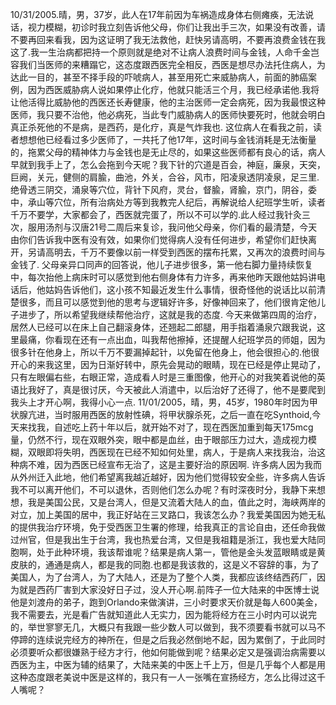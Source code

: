 10/31/2005.晴，男，37岁，此人在17年前因为车祸造成身体右侧瘫痪，无法说话，视力模糊，初诊时我立刻告诉他父母，你们让我出手三次，如果没有改善，请不要再回来看我，因为这证明了我无法救他，赶快另请高明，不要再浪费金钱在我这了.我一生治病都把持一个原则就是绝对不让病人浪费时间与金钱，人命千金岂容我们当医师的来糟蹋它，这态度跟西医完全相反，西医是想尽办法托住病人，为达此一目的，甚至不择手段的吓唬病人，甚至用死亡来威胁病人，前面的肺癌案例，因为西医威胁病人说如果停止化疗，他就只能活三个月，我已经承诺他.我将让他活得比威胁他的西医还长寿健康，他的主治医师一定会病死，因为我最恨这种医师，我只要不治他，他必病死，当此专门威胁病人的医师快要死时，他就会明白真正杀死他的不是病，是西药，是化疗，真是气炸我也.
这位病人在看我之前，读者想想他已经看过多少医师了，一共托了他17年，这时间与金钱消耗是无法衡量的，拖累父母的精神体力与金钱也是无止尽的，如果这些医师都有良心的话，病人早就到我手上了，怎么会拖到今天呢？我下针的穴道是百会，神庭，廉泉，天突，巨阙，关元，健侧的肩腧，曲池，外关，合谷，风市，阳凌泉透阴凌泉，足三里.绝骨透三阴交，涌泉等穴位，背针下风府，灵台，督腧，肾腧，京门，阴谷，委中，承山等穴位，所有治病处方等到我教完人纪后，再解说给人纪班学生听，读者千万不要学，大家都会了，西医就完蛋了，所以不可以学的.此人经过我针灸三次，服用汤剂与汉唐21号二周后来复诊，我问他父母亲，你们看的最清楚，今天由你们告诉我中医有没有效，如果你们觉得病人没有任何进步，希望你们赶快离开，另请高明去，千万不要像以前一样受到西医的摆布托累，又再次的浪费时间与金钱了.
父母亲异口同声的回答说，他儿子进步很多，第一他右脚力量持续恢复中，每次抬他上病床时可以感觉到他右侧身体有力许多，再来他昨天跟他姑妈讲电话后，他姑妈告诉他们，这小孩不知最近发生什么事情，很奇怪他的说话比以前清楚很多，而且可以感觉到他的思考与逻辑好许多，好像神回来了，他们很肯定他儿子进步了，所以希望我继续帮他治疗，这就是我的态度.
今天来做第四周的治疗，居然人已经可以在床上自己翻滚身体，还翘起二郎腿，用手指着涌泉穴跟我说，这里最痛，你看现在还有一点出血，叫我帮他擦掉，还提醒人纪班学员的师姐，因为很多针在他身上，所以千万不要漏掉起针，以免留在他身上，他会很担心的.他很开心的来我这里，因为日渐好转中，原先会晃动的眼睛，现在已经是停止晃动了，只有左眼偏右些，右眼正常，造成看人时是三重图像，他开心的对我笑着说他的英语比我好了，真是很讨厌，今天被此人消遣中，以后治好了还得了，他不是要爬到我头上才开心啊，我得小心一点.
11/01/2005，晴，男，45岁，1980年时因为甲状腺亢进，当时服用西医的放射性碘，将甲状腺杀死，之后一直在吃Synthoid,今天来找我，自述吃上药十年以后，就开始不对了，现在西医加重到每天175mcg量，仍然不行，现在双眼外突，眼中都是血丝，由于眼部压力过大，造成视力模糊，双眼即将失明，西医现在已经不知如何处里，病人，于是病人来找我治，治这种病不难，因为西医已经宣布无治了，这是主要好治的原因啊.
许多病人因为我而从外州迁入此地，他们希望离我越近越好，因为他们觉得较安全些，许多病人告诉我不可以离开他们，不可以退休，否则他们怎么办呢？有时深夜时分，我静下来想想，我是美国公民，又是台湾人，但是又流着大陆人的血，值此之时，海峡两岸的对立，加上美国的居中，我正好站在三叉路口，我该怎么办？我爱美国因为她无私的提供我治疗环境，免于受西医卫生署的修理，给我真正的言论自由，还任命我做过州官，但是我出生于台湾，我也热爱台湾，又但是我祖籍是浙江，我也爱大陆同胞啊，处于此种环境，我该帮谁呢？结果是病人第一，管他是金头发蓝眼睛或是黄皮肤的，通通是病人，都是我的同胞.也都是我该救的，这是义不容辞的事，为了美国人，为了台湾人，为了大陆人，还是为了整个人类，我都应该终结西药厂，因为就是西药厂害到大家没好日子过，没人开心啊.前阵子一位大陆来的中医博士说他是刘渡舟的弟子，跑到Orlando来做演讲，三小时要求天价就是每人600美金，我不需要去，光是看广告就知道此人无实力，因为能将经方在三小时内可以说完的，举世寥寥无几，大概只有我跟一些少数人可以做到，我不须要看书就可以马不停蹄的连续说完经方的神所在，但是之后我必然倒地不起，因为累倒了，于此同时必须要听众都很嫌熟于经方才行，他如何能做到呢？结果必定又是强调治病需要以西医为主，中医为辅的结果了，大陆来美的中医上千上万，但是几乎每个人都是用这种态度跟老美说中医是这样的，我只有一人一张嘴在宣扬经方，怎么比得过这千人嘴呢？